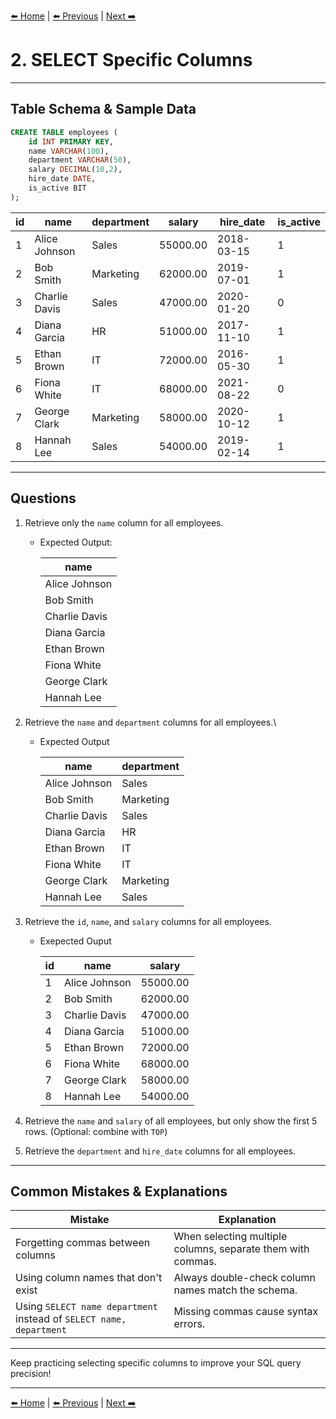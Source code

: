 [⬅️ Home](README.md) | [⬅️ Previous](01-basic-select.md) | [Next ➡️](03-order-by.md)


# 2. SELECT Specific Columns

---

## Table Schema & Sample Data

```sql
CREATE TABLE employees (
    id INT PRIMARY KEY,
    name VARCHAR(100),
    department VARCHAR(50),
    salary DECIMAL(10,2),
    hire_date DATE,
    is_active BIT
);
````

| id | name          | department | salary   | hire\_date | is\_active |
| -- | ------------- | ---------- | -------- | ---------- | ---------- |
| 1  | Alice Johnson | Sales      | 55000.00 | 2018-03-15 | 1       |
| 2  | Bob Smith     | Marketing  | 62000.00 | 2019-07-01 | 1       |
| 3  | Charlie Davis | Sales      | 47000.00 | 2020-01-20 | 0      |
| 4  | Diana Garcia  | HR         | 51000.00 | 2017-11-10 | 1       |
| 5  | Ethan Brown   | IT         | 72000.00 | 2016-05-30 | 1       |
| 6  | Fiona White   | IT         | 68000.00 | 2021-08-22 | 0      |
| 7  | George Clark  | Marketing  | 58000.00 | 2020-10-12 | 1       |
| 8  | Hannah Lee    | Sales      | 54000.00 | 2019-02-14 | 1       |

---

## Questions

1. Retrieve only the `name` column for all employees.
    - Expected Output:
  
        | name          |
        | ------------- |
        | Alice Johnson |
        | Bob Smith     |
        | Charlie Davis |
        | Diana Garcia  |
        | Ethan Brown   |
        | Fiona White   |
        | George Clark  |
        | Hannah Lee    |

2. Retrieve the `name` and `department` columns for all employees.\
    - Expected Output

        | name          | department |
        | ------------- | ---------- |
        | Alice Johnson | Sales      |
        | Bob Smith     | Marketing  |
        | Charlie Davis | Sales      |
        | Diana Garcia  | HR         |
        | Ethan Brown   | IT         |
        | Fiona White   | IT         |
        | George Clark  | Marketing  |
        | Hannah Lee    | Sales      |

3. Retrieve the `id`, `name`, and `salary` columns for all employees.
    - Exepected Ouput

        
        | id | name          | salary   |
        | -- | ------------- | -------- |
        | 1  | Alice Johnson | 55000.00 |
        | 2  | Bob Smith     | 62000.00 |
        | 3  | Charlie Davis | 47000.00 |
        | 4  | Diana Garcia  | 51000.00 |
        | 5  | Ethan Brown   | 72000.00 |
        | 6  | Fiona White   | 68000.00 |
        | 7  | George Clark  | 58000.00 |
        | 8  | Hannah Lee    | 54000.00 |


4. Retrieve the `name` and `salary` of all employees, but only show the first 5 rows. (Optional: combine with `TOP`)

5. Retrieve the `department` and `hire_date` columns for all employees.

---


## Common Mistakes & Explanations

| Mistake                                                             | Explanation                                                 |
| ------------------------------------------------------------------- | ----------------------------------------------------------- |
| Forgetting commas between columns                                   | When selecting multiple columns, separate them with commas. |
| Using column names that don't exist                                 | Always double-check column names match the schema.          |
| Using `SELECT name department` instead of `SELECT name, department` | Missing commas cause syntax errors.                         |

---

Keep practicing selecting specific columns to improve your SQL query precision!

---

[⬅️ Home](README.md) | [⬅️ Previous](01-basic-select.md) | [Next ➡️](03-order-by.md)